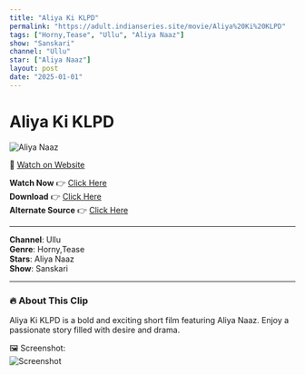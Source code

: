 ```yaml
---
title: "Aliya Ki KLPD"
permalink: "https://adult.indianseries.site/movie/Aliya%20Ki%20KLPD"
tags: ["Horny,Tease", "Ullu", "Aliya Naaz"]
show: "Sanskari"
channel: "Ullu"
star: ["Aliya Naaz"]
layout: post
date: "2025-01-01"
---
```


# Aliya Ki KLPD

![Aliya Naaz](https://shorts.desisins.com/wp-content/uploads/2024/11/Aliya-Naaz-KLPD-Sanskari-DesiSins.com_.jpg)

🔗 [Watch on Website](https://adult.indianseries.site/movie/Aliya%20Ki%20KLPD)

**Watch Now** 👉 [Click Here](https://adult.indianseries.site/movie/Aliya%20Ki%20KLPD)  
**Download** 👉 [Click Here](https://adult.indianseries.site/movie/Aliya%20Ki%20KLPD)  
**Alternate Source** 👉 [Click Here](https://adult.indianseries.site/movie/Aliya%20Ki%20KLPD)

---

**Channel**: Ullu  
**Genre**: Horny,Tease  
**Stars**: Aliya Naaz  
**Show**: Sanskari

---

### 🔥 About This Clip

Aliya Ki KLPD is a bold and exciting short film featuring Aliya Naaz. Enjoy a passionate story filled with desire and drama.
 
🖼️ Screenshot:  
![Screenshot](https://shorts.desisins.com/wp-content/uploads/2024/11/Aliya-Naaz-KLPD-Sanskari-DesiSins.com_.jpg)

